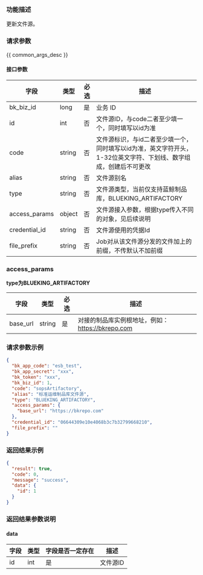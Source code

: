 ### 功能描述

更新文件源。

### 请求参数

{{ common_args_desc }}

#### 接口参数

| 字段             |  类型      | 必选   |  描述       |
|-----------------|------------|--------|------------|
| bk_biz_id       |  long      | 是     | 业务 ID     |
| id              |  int       | 否     | 文件源ID，与code二者至少填一个，同时填写以id为准 |
| code            |  string    | 否     | 文件源标识，与id二者至少填一个，同时填写以id为准，英文字符开头，1-32位英文字符、下划线、数字组成，创建后不可更改 |
| alias           |  string    | 否     | 文件源别名 |
| type            |  string    | 否     | 文件源类型，当前仅支持蓝鲸制品库，BLUEKING_ARTIFACTORY |
| access_params   |  object    | 否     | 文件源接入参数，根据type传入不同的对象，见后续说明 |
| credential_id   |  string    | 否     | 文件源使用的凭据Id |
| file_prefix     |  string    | 否     | Job对从该文件源分发的文件加上的前缀，不传默认不加前缀 |

### access_params
**type为BLUEKING_ARTIFACTORY**  

| 字段             |  类型      | 必选   |  描述       |
|-----------------|------------|--------|------------|
| base_url        |  string    | 是     | 对接的制品库实例根地址，例如：https://bkrepo.com |

### 请求参数示例

```json
{
  "bk_app_code": "esb_test",
  "bk_app_secret": "xxx",
  "bk_token": "xxx",
  "bk_biz_id": 1,
  "code": "sopsArtifactory",
  "alias": "标准运维制品库文件源",
  "type": "BLUEKING_ARTIFACTORY",
  "access_params": {
    "base_url": "https://bkrepo.com"
  },
  "credential_id": "06644309e10e4068b3c7b32799668210",
  "file_prefix": ""
}
```

### 返回结果示例

```json
{
  "result": true,             
  "code": 0,                  
  "message": "success",       
  "data": {
    "id": 1              
  }
}
```

### 返回结果参数说明

#### data

| 字段        | 类型    |字段是否一定存在  | 描述      |
|------------|--------|---------------|-----------|
| id         | int    |是              | 文件源ID |
